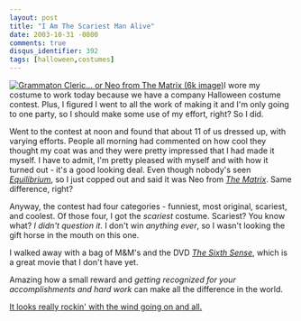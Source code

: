 ```yaml
---
layout: post
title: "I Am The Scariest Man Alive"
date: 2003-10-31 -0800
comments: true
disqus_identifier: 392
tags: [halloween,costumes]
---
```

[![Grammaton Cleric... or Neo from The Matrix (6k
image)](https://hyqi8g.blu.livefilestore.com/y2p-nj2t52ftA_RnxRSgQ-es8mGBm4m29GG_EV85oQZ7YArFAwhB9NUeQLReJh7m8YgK04r3prE936uPbfQ5Ll-FFpshXwVdbzkECWDNnMHLuo/20031031cleric_sm.jpg?psid=1)](https://hyqi8g.blu.livefilestore.com/y2ppiYpAudEZiJZumhdW4ZUHvKfE2LpLvgpZqF2tAKvdRWvSjtI204-o58gvzyCxqlhkk2gbQj-0wLW3idYDjeqwjBSlicn4Fo1w3Hatd-s5CU/20031031cleric_lg.jpg?psid=1)I
wore my costume to work today because we have a company Halloween
costume contest. Plus, I figured I went to all the work of making it and
I'm only going to one party, so I should make some use of my effort,
right? So I did.

 Went to the contest at noon and found that about 11 of us dressed up,
with varying efforts. People all morning had commented on how cool they
thought my coat was and they were pretty impressed that I had made it
myself. I have to admit, I'm pretty pleased with myself and with how it
turned out - it's a good looking deal. Even though nobody's seen
[*Equilibrium*](http://www.amazon.com/exec/obidos/ASIN/B00005JLWN/mhsvortex),
so I just copped out and said it was Neo from [*The
Matrix*](http://www.amazon.com/exec/obidos/ASIN/B0000AXE8I/mhsvortex).
Same difference, right?

 Anyway, the contest had four categories - funniest, most original,
scariest, and coolest. Of those four, I got the *scariest* costume.
Scariest? You know what? *I didn't question it.* I don't win *anything
ever*, so I wasn't looking the gift horse in the mouth on this one.

 I walked away with a bag of M&M's and the DVD [*The Sixth
Sense*](http://www.amazon.com/exec/obidos/ASIN/B00004BZIY/mhsvortex),
which is a great movie that I don't have yet.

 Amazing how a small reward and *getting recognized for your
accomplishments and hard work* can make all the difference in the
world.

 [It looks really rockin' with the wind going on and
all.](https://hyqi8g.blu.livefilestore.com/y2ppiYpAudEZiJZumhdW4ZUHvKfE2LpLvgpZqF2tAKvdRWvSjtI204-o58gvzyCxqlhkk2gbQj-0wLW3idYDjeqwjBSlicn4Fo1w3Hatd-s5CU/20031031cleric_lg.jpg?psid=1)
